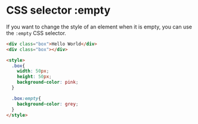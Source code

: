 # CSS selector :empty

If you want to change the style of an element when it is empty, you can use the `:empty` CSS selector.

```html
<div class="box">Hello World</div>
<div class="box"></div>

<style>
  .box{
    width: 50px;
    height: 50px;
    background-color: pink;
  }

  .box:empty{
    background-color: grey;
  }
</style>
```
